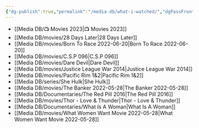 ```yaml
---
{"dg-publish":true,"permalink":"/media-db/what-i-watched/","dgPassFrontmatter":true,"noteIcon":"1","created":"2023-11-14T21:08:39.641+05:30","updated":"2023-12-18T18:31:02.265+05:30"}
---
```




- [[Media DB/📺 Movies 2023\|📺 Movies 2023]]
- [[Media DB/movies/28 Days Later\|28 Days Later]]
- [[Media DB/movies/Born To Race 2022-06-20\|Born To Race 2022-06-20]]
- [[Media DB/movies/C.S.P 096\|C.S.P 096]]
- [[Media DB/movies/Dare Devil\|Dare Devil]]
- [[Media DB/movies/Justice League War 2014\|Justice League War 2014]]
- [[Media DB/movies/Pacific Rim 1&2\|Pacific Rim 1&2]]
- [[Media DB/series/She Hulk\|She Hulk]]
- [[Media DB/movies/The Banker 2022-05-28\|The Banker 2022-05-28]]
- [[Media DB/Documentaries/The Red Pill 2016\|The Red Pill 2016]]
- [[Media DB/movies/Thor - Love & Thunder\|Thor - Love & Thunder]]
- [[Media DB/Documentaries/What Is A Woman\|What Is A Woman]]
- [[Media DB/movies/What Women Want Movie  2022-05-28\|What Women Want Movie  2022-05-28]]

